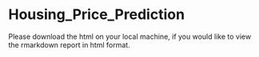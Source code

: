 # Housing_Price_Prediction
Please download the html on your local machine, if you would like to view the rmarkdown report in html format.
